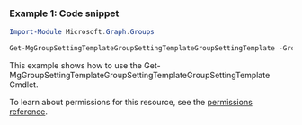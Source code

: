 ### Example 1: Code snippet

```powershellImport-Module Microsoft.Graph.Groups

Get-MgGroupSettingTemplateGroupSettingTemplateGroupSettingTemplate -GroupSettingTemplateId $groupSettingTemplateId
```
This example shows how to use the Get-MgGroupSettingTemplateGroupSettingTemplateGroupSettingTemplate Cmdlet.
To learn about permissions for this resource, see the [permissions reference](/graph/permissions-reference).

